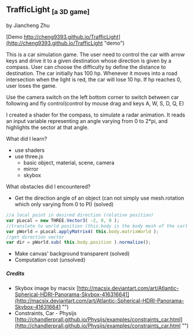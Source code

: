 ## TrafficLight <sub>[a 3D game]</sub>
by Jiancheng Zhu

[Demo http://cheng9393.github.io/TrafficLight](http://cheng9393.github.io/TrafficLight "demo")

This is a car simulation game. The user need to control the car with arrow keys and drive it to a given destination whose direction is given by a compass. User can choose the difficulty by define the distance to destination. The car initially has 100 hp. Whenever it moves into a road intersection when the light is red, the car will lose 10 hp. If hp reaches 0, user loses the game.

Use the camera switch on the left bottom corner to switch between car following and fly control(control by mouse drag and keys A, W, S, D, Q, E)

I created a shader for the compass, to simulate a radar animation. It reads an input variable representing an angle varying from 0 to 2*pi, and highlights the sector at that angle.

What did I learn?
- use shaders
- use three.js
  - basic object, material, scene, camera
  - mirror
  - skybox


What obstacles did I encountered?
 - Get the direction angle of an object (can not simply use mesh.rotation which only varying from 0 to PI) (solved)
 
 ```javascript
 //a local point in desired direction (relative position)
 var pLocal = new THREE.Vector3( -2, 0, 0 );
 //translate to world position (this.body is the body mesh of the car)
 var pWorld = pLocal.applyMatrix4( this.body.matrixWorld );
 //get direction vector
 var dir = pWorld.sub( this.body.position ).normalize();
 ```
 - Make canvas' background transparent (solved)
 - Computation cost (unsolved)


##### Credits
 - Skybox image by macsix
 [http://macsix.deviantart.com/art/Atlantic-Spherical-HDRI-Panorama-Skybox-416316641](http://macsix.deviantart.com/art/Atlantic-Spherical-HDRI-Panorama-Skybox-416316641 "")
 - Constraints, Car - Physijs
 [http://chandlerprall.github.io/Physijs/examples/constraints_car.html](http://chandlerprall.github.io/Physijs/examples/constraints_car.html "")
